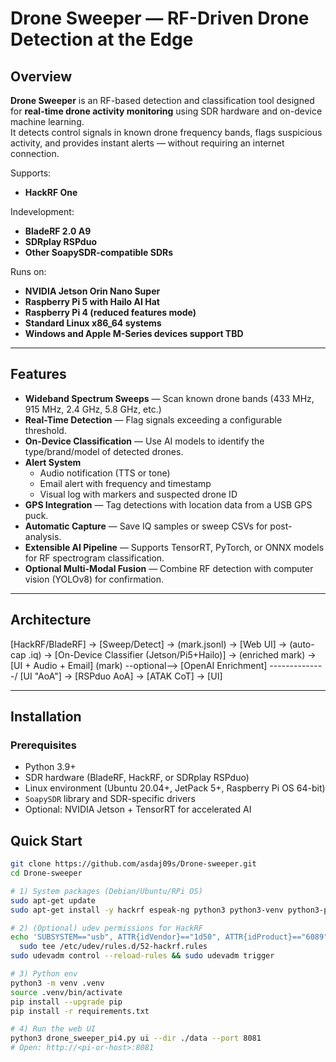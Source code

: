 # Drone Sweeper — RF-Driven Drone Detection at the Edge

## Overview
**Drone Sweeper** is an RF-based detection and classification tool designed for **real-time drone activity monitoring** using SDR hardware and on-device machine learning.  
It detects control signals in known drone frequency bands, flags suspicious activity, and provides instant alerts — without requiring an internet connection.

Supports:
- **HackRF One**

Indevelopment:
- **BladeRF 2.0 A9**
- **SDRplay RSPduo**
- **Other SoapySDR-compatible SDRs**

Runs on:
- **NVIDIA Jetson Orin Nano Super**
- **Raspberry Pi 5 with Hailo AI Hat**
- **Raspberry Pi 4 (reduced features mode)**
- **Standard Linux x86_64 systems**
- **Windows and Apple M-Series devices support TBD**

---

## Features
- **Wideband Spectrum Sweeps** — Scan known drone bands (433 MHz, 915 MHz, 2.4 GHz, 5.8 GHz, etc.)
- **Real-Time Detection** — Flag signals exceeding a configurable threshold.
- **On-Device Classification** — Use AI models to identify the type/brand/model of detected drones.
- **Alert System**
  - Audio notification (TTS or tone)
  - Email alert with frequency and timestamp
  - Visual log with markers and suspected drone ID
- **GPS Integration** — Tag detections with location data from a USB GPS puck.
- **Automatic Capture** — Save IQ samples or sweep CSVs for post-analysis.
- **Extensible AI Pipeline** — Supports TensorRT, PyTorch, or ONNX models for RF spectrogram classification.
- **Optional Multi-Modal Fusion** — Combine RF detection with computer vision (YOLOv8) for confirmation.

---

## Architecture

[HackRF/BladeRF] -> [Sweep/Detect] -> (mark.jsonl) -> [Web UI]
                               \-> (auto-cap .iq) -> [On-Device Classifier (Jetson/Pi5+Hailo)]
                                                      \-> (enriched mark) -> [UI + Audio + Email]
(mark) --optional--> [OpenAI Enrichment] --------------/
[UI "AoA"] -> [RSPduo AoA] -> [ATAK CoT] -> [UI]

---

## Installation

### Prerequisites
- Python 3.9+
- SDR hardware (BladeRF, HackRF, or SDRplay RSPduo)
- Linux environment (Ubuntu 20.04+, JetPack 5+, Raspberry Pi OS 64-bit)
- `SoapySDR` library and SDR-specific drivers
- Optional: NVIDIA Jetson + TensorRT for accelerated AI


## Quick Start

```bash
git clone https://github.com/asdaj09s/Drone-sweeper.git
cd Drone-sweeper

# 1) System packages (Debian/Ubuntu/RPi OS)
sudo apt-get update
sudo apt-get install -y hackrf espeak-ng python3 python3-venv python3-pip libsoapysdr0.8-2 soapysdr-tools  # SoapySDR optional (for AoA)

# 2) (Optional) udev permissions for HackRF
echo 'SUBSYSTEM=="usb", ATTR{idVendor}=="1d50", ATTR{idProduct}=="6089", MODE="0666"' | \
  sudo tee /etc/udev/rules.d/52-hackrf.rules
sudo udevadm control --reload-rules && sudo udevadm trigger

# 3) Python env
python3 -m venv .venv
source .venv/bin/activate
pip install --upgrade pip
pip install -r requirements.txt

# 4) Run the web UI
python3 drone_sweeper_pi4.py ui --dir ./data --port 8081
# Open: http://<pi-or-host>:8081
